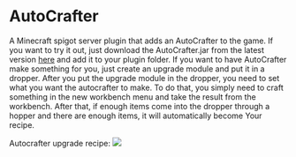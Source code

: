 # AutoCrafter
A Minecraft spigot server plugin that adds an AutoCrafter to the game.
If you want to try it out, just download the AutoCrafter.jar from the latest version [here](https://github.com/Maikeio/ElytraAutoEquipper/releases)
and add it to your plugin folder.
If you want to have AutoCrafter make something for you, just create an upgrade module and put it in a dropper.
After you put the upgrade module in the dropper, you need to set what you want the autocrafter to make.
To do that, you simply need to craft something in the new workbench menu and take the result from the workbench.
After that, if enough items come into the dropper through a hopper and there are enough items, it will automatically become
Your recipe.

Autocrafter upgrade recipe: 
<img aligin="right" src="https://cdn.discordapp.com/attachments/626827795875758083/798461893697339412/Bildschirmfoto_von_2021-01-12_08-59-53.png" />
